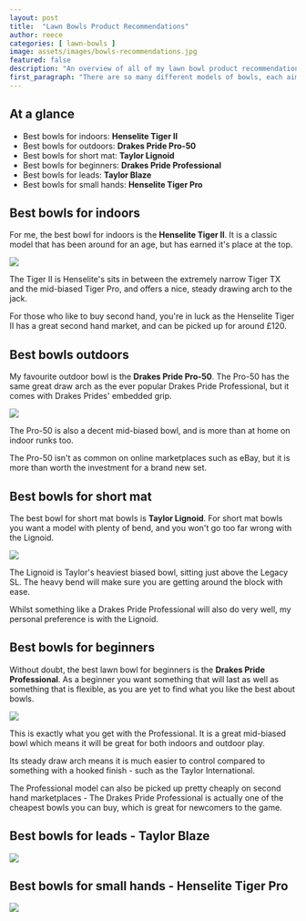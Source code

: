 ```yaml
---
layout: post
title:  "Lawn Bowls Product Recommendations"
author: reece
categories: [ lawn-bowls ]
image: assets/images/bowls-recommendations.jpg
featured: false
description: "An overview of all of my lawn bowl product recommendations."
first_paragraph: "There are so many different models of bowls, each aimed at a certain pain point. In this guide I will take you through what I believe are the best lawn bowls for you, whatever your needs are."
---
```




## At a glance

- Best bowls for indoors: **Henselite Tiger II** 
- Best bowls for outdoors: **Drakes Pride Pro-50**
- Best bowls for short mat: **Taylor Lignoid**
- Best bowls for beginners: **Drakes Pride Professional**
- Best bowls for leads: **Taylor Blaze**
- Best bowls for small hands: **Henselite Tiger Pro**

## Best bowls for indoors 

For me, the best bowl for indoors is the **Henselite Tiger II**. It is a classic model that has been around for an age, but has earned it's place at the top.

<img src="/assets/images/henselite-tiger-ii-bowls.jpg" />

The Tiger II is Henselite's sits in between the extremely narrow Tiger TX and the mid-biased Tiger Pro, and offers a nice, steady drawing arch to the jack.

For those who like to buy second hand, you're in luck as the Henselite Tiger II has a great second hand market, and can be picked up for around £120.

## Best bowls outdoors

My favourite outdoor bowl is the **Drakes Pride Pro-50**. The Pro-50 has the same great draw arch as the ever popular Drakes Pride Professional, but it comes with Drakes Prides' embedded grip.

<img src="/assets/images/drakes-pride-pro-50.jpg" />

The Pro-50 is also a decent mid-biased bowl, and is more than at home on indoor runks too.

The Pro-50 isn't as common on online marketplaces such as eBay, but it is more than worth the investment for a brand new set.


## Best bowls for short mat 

The best bowl for short mat bowls is **Taylor Lignoid**. For short mat bowls you want a model with plenty of bend, and you won't go too far wrong with the Lignoid.

<img src="/assets/images/taylor-lignoid.jpg" />

The Lignoid is Taylor's heaviest biased bowl, sitting just above the Legacy SL. The heavy bend will make sure you are getting around the block with ease.

Whilst something like a Drakes Pride Professional will also do very well, my personal preference is with the Lignoid.


## Best bowls for beginners

Without doubt, the best lawn bowl for beginners is the **Drakes Pride Professional**. As a beginner you want something that will last as well as something that is flexible, as you are yet to find what you like the best about bowls.

<img src="/assets/images/drakes-pride-professional-bowls.jpg" />

This is exactly what you get with the Professional. It is a great mid-biased bowl which means it will be great for both indoors and outdoor play.

Its steady draw arch means it is much easier to control compared to something with a hooked finish - such as the Taylor International.

The Professional model can also be picked up pretty cheaply on second hand marketplaces - The Drakes Pride Professional is actually one of the cheapest bowls you can buy, which is great for newcomers to the game.


## Best bowls for leads - Taylor Blaze

<img src="/assets/images/taylor-blaze.jpg" />


## Best bowls for small hands - Henselite Tiger Pro

<img src="/assets/images/henselite-tiger-pro.jpg" />
